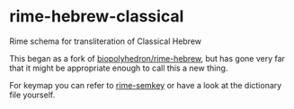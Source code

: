 # rime-hebrew-classical
Rime schema for transliteration of Classical Hebrew

This began as a fork of [biopolyhedron/rime-hebrew](https://github.com/biopolyhedron/rime-hebrew), but has gone very far that it might be appropriate enough to call this a new thing.

For keymap you can refer to [rime-semkey](https://github.com/mksinicus/rime-semkey) or have a look at the dictionary file yourself.
